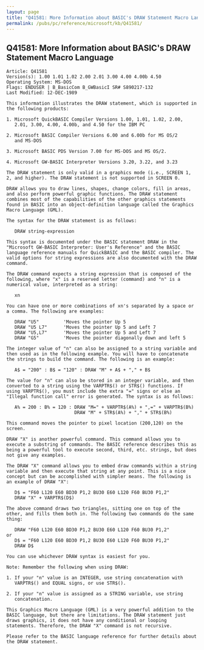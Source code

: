 ```yaml
---
layout: page
title: "Q41581: More Information about BASIC's DRAW Statement Macro Language"
permalink: /pubs/pc/reference/microsoft/kb/Q41581/
---
```


## Q41581: More Information about BASIC's DRAW Statement Macro Language

	Article: Q41581
	Version(s): 1.00 1.01 1.02 2.00 2.01 3.00 4.00 4.00b 4.50
	Operating System: MS-DOS
	Flags: ENDUSER | B_BasicCom B_GWBasicI SR# S890217-132
	Last Modified: 12-DEC-1989
	
	This information illustrates the DRAW statement, which is supported in
	the following products:
	
	1. Microsoft QuickBASIC Compiler Versions 1.00, 1.01, 1.02, 2.00,
	   2.01, 3.00, 4.00, 4.00b, and 4.50 for the IBM PC
	
	2. Microsoft BASIC Compiler Versions 6.00 and 6.00b for MS OS/2
	   and MS-DOS
	
	3. Microsoft BASIC PDS Version 7.00 for MS-DOS and MS OS/2.
	
	4. Microsoft GW-BASIC Interpreter Versions 3.20, 3.22, and 3.23
	
	The DRAW statement is only valid in a graphics mode (i.e., SCREEN 1,
	2, and higher). The DRAW statement is not supported in SCREEN 0.
	
	DRAW allows you to draw lines, shapes, change colors, fill in areas,
	and also perform powerful graphic functions. The DRAW statement
	combines most of the capabilities of the other graphics statements
	found in BASIC into an object-definition language called the Graphics
	Macro Language (GML).
	
	The syntax for the DRAW statement is as follows:
	
	   DRAW string-expression
	
	This syntax is documented under the BASIC statement DRAW in the
	"Microsoft GW-BASIC Interpreter: User's Reference" and the BASIC
	language reference manuals for QuickBASIC and the BASIC compiler. The
	valid options for string expressions are also documented with the DRAW
	command.
	
	The DRAW command expects a string expression that is composed of the
	following, where "x" is a reserved letter (command) and "n" is a
	numerical value, interpreted as a string:
	
	   xn
	
	You can have one or more combinations of xn's separated by a space or
	a comma. The following are examples:
	
	   DRAW "U5"         'Moves the pointer Up 5
	   DRAW "U5 L7"      'Moves the pointer Up 5 and Left 7
	   DRAW "U5,L7"      'Moves the pointer Up 5 and Left 7
	   DRAW "G5"         'Moves the pointer diagonally down and left 5
	
	The integer value of "n" can also be assigned to a string variable and
	then used as in the following example. You will have to concatenate
	the strings to build the command. The following is an example:
	
	   A$ = "200" : B$ = "120" : DRAW "M" + A$ + "," + B$
	
	The value for "n" can also be stored in an integer variable, and then
	converted to a string using the VARPTR$() or STR$() functions. If
	using VARPTR$(), you must include the extra "=" signs or else an
	"Illegal function call" error is generated. The syntax is as follows:
	
	   A% = 200 : B% = 120 : DRAW "M=" + VARPTR$(A%) + ",=" + VARPTR$(B%)
	                         DRAW "M" + STR$(A%) + "," + STR$(B%)
	
	This command moves the pointer to pixel location (200,120) on the
	screen.
	
	DRAW "X" is another powerful command. This command allows you to
	execute a substring of commands. The BASIC reference describes this as
	being a powerful tool to execute second, third, etc. strings, but does
	not give any examples.
	
	The DRAW "X" command allows you to embed draw commands within a string
	variable and then execute that string at any point. This is a nice
	concept but can be accomplished with simpler means. The following is
	an example of DRAW "X":
	
	   D$ = "F60 L120 E60 BD30 P1,2 BU30 E60 L120 F60 BU30 P1,2"
	   DRAW "X" + VARPTR$(D$)
	
	The above command draws two triangles, sitting one on top of the
	other, and fills them both in. The following two commands do the same
	thing:
	
	   DRAW "F60 L120 E60 BD30 P1,2 BU30 E60 L120 F60 BU30 P1,2"
	or
	   D$ = "F60 L120 E60 BD30 P1,2 BU30 E60 L120 F60 BU30 P1,2"
	   DRAW D$
	
	You can use whichever DRAW syntax is easiest for you.
	
	Note: Remember the following when using DRAW:
	
	1. If your "n" value is an INTEGER, use string concatenation with
	   VARPTR$() and EQUAL signs, or use STR$().
	
	2. If your "n" value is assigned as a STRING variable, use string
	   concatenation.
	
	This Graphics Macro Language (GML) is a very powerful addition to the
	BASIC language, but there are limitations. The DRAW statement just
	draws graphics, it does not have any conditional or looping
	statements. Therefore, the DRAW "X" command is not recursive.
	
	Please refer to the BASIC language reference for further details about
	the DRAW statement.
